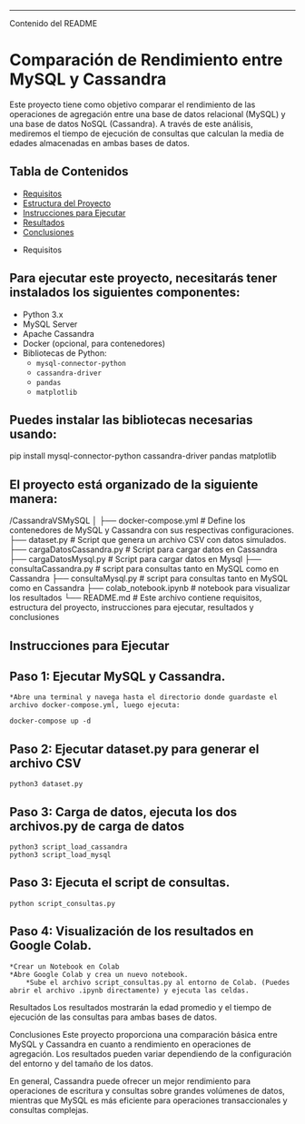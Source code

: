 ---

Contenido del README

# Comparación de Rendimiento entre MySQL y Cassandra

Este proyecto tiene como objetivo comparar el rendimiento de las operaciones de agregación entre una base de datos relacional (MySQL) y una base de datos NoSQL (Cassandra). A través de este análisis, mediremos el tiempo de ejecución de consultas que calculan la media de edades almacenadas en ambas bases de datos.

## Tabla de Contenidos

- [Requisitos](#requisitos)
- [Estructura del Proyecto](#estructura-del-proyecto)
- [Instrucciones para Ejecutar](#instrucciones-para-ejecutar)
- [Resultados](#resultados)
- [Conclusiones](#conclusiones)

* Requisitos

## Para ejecutar este proyecto, necesitarás tener instalados los siguientes componentes:

- Python 3.x
- MySQL Server
- Apache Cassandra
- Docker (opcional, para contenedores)
- Bibliotecas de Python:
  - `mysql-connector-python`
  - `cassandra-driver`
  - `pandas`
  - `matplotlib`

## Puedes instalar las bibliotecas necesarias usando:

pip install mysql-connector-python cassandra-driver pandas matplotlib

## El proyecto está organizado de la siguiente manera:

/CassandraVSMySQL
│
├── docker-compose.yml # Define los contenedores de MySQL y Cassandra con sus respectivas configuraciones.
├── dataset.py # Script que genera un archivo CSV con datos simulados.
├── cargaDatosCassandra.py # Script para cargar datos en Cassandra
├── cargaDatosMysql.py # Script para cargar datos en Mysql
├── consultaCassandra.py # script para consultas tanto en MySQL como en Cassandra
├── consultaMysql.py # script para consultas tanto en MySQL como en Cassandra
├── colab_notebook.ipynb # notebook para visualizar los resultados
└── README.md # Este archivo contiene requisitos, estructura del proyecto, instrucciones para ejecutar, resultados y conclusiones

## Instrucciones para Ejecutar

## Paso 1: Ejecutar MySQL y Cassandra.

	*Abre una terminal y navega hasta el directorio donde guardaste el archivo docker-compose.yml, luego ejecuta:

	docker-compose up -d

## Paso 2: Ejecutar dataset.py para generar el archivo CSV

	python3 dataset.py

## Paso 3: Carga de datos, ejecuta los dos archivos.py de carga de datos

	python3 script_load_cassandra
	python3 script_load_mysql

## Paso 3: Ejecuta el script de consultas.

	python script_consultas.py

## Paso 4: Visualización de los resultados en Google Colab.

   	*Crear un Notebook en Colab
   	*Abre Google Colab y crea un nuevo notebook.
    	*Sube el archivo script_consultas.py al entorno de Colab. (Puedes abrir el archivo .ipynb directamente) y ejecuta las celdas.

Resultados
Los resultados mostrarán la edad promedio y el tiempo de ejecución de las consultas para ambas bases de datos.

Conclusiones
Este proyecto proporciona una comparación básica entre MySQL y Cassandra en cuanto a rendimiento en operaciones de agregación. Los resultados pueden variar dependiendo de la configuración del entorno y del tamaño de los datos.

En general, Cassandra puede ofrecer un mejor rendimiento para operaciones de escritura y consultas sobre grandes volúmenes de datos, mientras que MySQL es más eficiente para operaciones transaccionales y consultas complejas.
